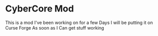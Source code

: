 # CyberCore Mod


This is a mod I've been working on for a few Days I will be putting it on Curse Forge As soon as I Can get stuff working